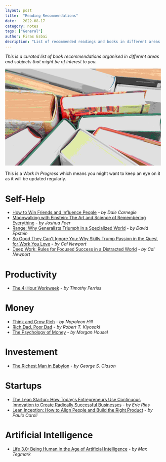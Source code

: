 ```yaml
---
layout: post
title:  "Reading Recommendations"
date:   2022-08-17
category: notes
tags: ["General"]
author: Firas Esbai
decription: "List of recommended readings and books in different areas of life and subjects"
---
```


*This is a curated list of book recommendations organised in different areas and subjects that might be of interest to you.*

![image](/assets/images/articles/13_reading_recommendations.jpg)


This is a *Work In Progress* which means you might want to keep an eye on it as it will be updated regularly. 

# Self-Help 

- [How to Win Friends and Influence People](https://www.goodreads.com/book/show/4865.How_to_Win_Friends_and_Influence_People) - *by Dale Carnegie*
- [Moonwalking with Einstein: The Art and Science of Remembering Everything](https://joshuafoer.com/) - *by Joshua Foer*
- [Range: Why Generalists Triumph in a Specialized World](https://davidepstein.com/the-range/) - *by David Epstein*
- [So Good They Can't Ignore You: Why Skills Trump Passion in the Quest for Work You Love](https://calnewport.com/writing/) - *by Cal Newport*
- [Deep Work: Rules for Focused Success in a Distracted World](https://calnewport.com/writing/) - *by Cal Newport*

# Productivity

- [The 4-Hour Workweek](https://tim.blog/tim-ferriss-books/#the-4-hour-workweek) - *by Timothy Ferriss*

# Money

- [Think and Grow Rich](https://www.naphill.org/shop/books/paperback/think-and-grow-rich-the-1937-edition/) - *by Napoleon Hill*
- [Rich Dad, Poor Dad](https://www.richdad.com/about/rich-dad) - *by Robert T. Kiyosaki*
- [The Psychology of Money](https://www.morganhousel.com/) - *by Morgan Housel*

# Investement
 
- [The Richest Man in Babylon](https://www.goodreads.com/book/show/1052.The_Richest_Man_in_Babylon) - *by  George S. Clason* 

# Startups

- [The Lean Startup: How Today's Entrepreneurs Use Continuous Innovation to Create Radically Successful Businesses](https://theleanstartup.com/) - *by Eric Ries*
- [Lean Inception: How to Align People and Build the Right Product](https://caroli.org/en/livro/lean-inception-how-to-align-people-and-build-the-right-product/) - *by Paulo Caroli* 

# Artificial Intelligence 

- [Life 3.0: Being Human in the Age of Artificial Intelligence](https://www.goodreads.com/en/book/show/34272565) - *by Max Tegmark* 
